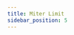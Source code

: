 ```yaml
---
title: Miter Limit
sidebar_position: 5
---
```


<DarumaPlayer src='https://raw.githubusercontent.com/verygoodgraphics/resource/main/feature/border__daruma/border__miter_limit.daruma' />
